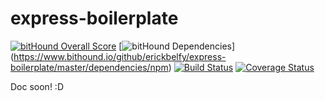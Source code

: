 # express-boilerplate

[![bitHound Overall Score](https://www.bithound.io/github/erickbelfy/express-boilerplate/badges/score.svg)](https://www.bithound.io/github/erickbelfy/express-boilerplate) 
[![bitHound Dependencies](https://www.bithound.io/github/erickbelfy/express-boilerplate/badges/dependencies.svg)] (https://www.bithound.io/github/erickbelfy/express-boilerplate/master/dependencies/npm)
[![Build Status](https://travis-ci.org/erickbelfy/express-boilerplate.svg?branch=master)](https://travis-ci.org/erickbelfy/express-boilerplate) 
[![Coverage Status](https://coveralls.io/repos/github/erickbelfy/express-boilerplate/badge.svg?branch=master)](https://coveralls.io/github/erickbelfy/express-boilerplate?branch=master)

Doc soon! :D
